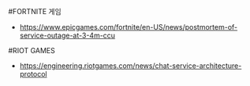 
#FORTNITE 게임
 - https://www.epicgames.com/fortnite/en-US/news/postmortem-of-service-outage-at-3-4m-ccu
 
#RIOT GAMES
 - https://engineering.riotgames.com/news/chat-service-architecture-protocol
